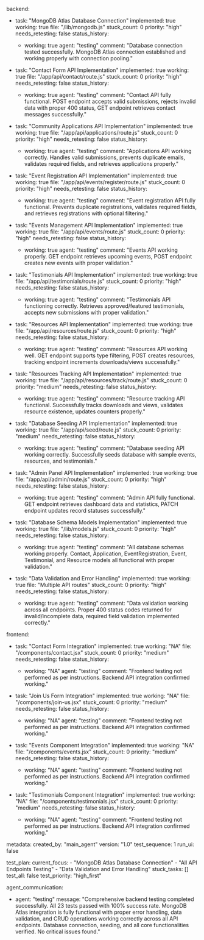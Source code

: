 backend:
  - task: "MongoDB Atlas Database Connection"
    implemented: true
    working: true
    file: "/lib/mongodb.js"
    stuck_count: 0
    priority: "high"
    needs_retesting: false
    status_history:
      - working: true
        agent: "testing"
        comment: "Database connection tested successfully. MongoDB Atlas connection established and working properly with connection pooling."

  - task: "Contact Form API Implementation"
    implemented: true
    working: true
    file: "/app/api/contact/route.js"
    stuck_count: 0
    priority: "high"
    needs_retesting: false
    status_history:
      - working: true
        agent: "testing"
        comment: "Contact API fully functional. POST endpoint accepts valid submissions, rejects invalid data with proper 400 status, GET endpoint retrieves contact messages successfully."

  - task: "Community Applications API Implementation"
    implemented: true
    working: true
    file: "/app/api/applications/route.js"
    stuck_count: 0
    priority: "high"
    needs_retesting: false
    status_history:
      - working: true
        agent: "testing"
        comment: "Applications API working correctly. Handles valid submissions, prevents duplicate emails, validates required fields, and retrieves applications properly."

  - task: "Event Registration API Implementation"
    implemented: true
    working: true
    file: "/app/api/events/register/route.js"
    stuck_count: 0
    priority: "high"
    needs_retesting: false
    status_history:
      - working: true
        agent: "testing"
        comment: "Event registration API fully functional. Prevents duplicate registrations, validates required fields, and retrieves registrations with optional filtering."

  - task: "Events Management API Implementation"
    implemented: true
    working: true
    file: "/app/api/events/route.js"
    stuck_count: 0
    priority: "high"
    needs_retesting: false
    status_history:
      - working: true
        agent: "testing"
        comment: "Events API working properly. GET endpoint retrieves upcoming events, POST endpoint creates new events with proper validation."

  - task: "Testimonials API Implementation"
    implemented: true
    working: true
    file: "/app/api/testimonials/route.js"
    stuck_count: 0
    priority: "high"
    needs_retesting: false
    status_history:
      - working: true
        agent: "testing"
        comment: "Testimonials API functioning correctly. Retrieves approved/featured testimonials, accepts new submissions with proper validation."

  - task: "Resources API Implementation"
    implemented: true
    working: true
    file: "/app/api/resources/route.js"
    stuck_count: 0
    priority: "high"
    needs_retesting: false
    status_history:
      - working: true
        agent: "testing"
        comment: "Resources API working well. GET endpoint supports type filtering, POST creates resources, tracking endpoint increments downloads/views successfully."

  - task: "Resources Tracking API Implementation"
    implemented: true
    working: true
    file: "/app/api/resources/track/route.js"
    stuck_count: 0
    priority: "medium"
    needs_retesting: false
    status_history:
      - working: true
        agent: "testing"
        comment: "Resource tracking API functional. Successfully tracks downloads and views, validates resource existence, updates counters properly."

  - task: "Database Seeding API Implementation"
    implemented: true
    working: true
    file: "/app/api/seed/route.js"
    stuck_count: 0
    priority: "medium"
    needs_retesting: false
    status_history:
      - working: true
        agent: "testing"
        comment: "Database seeding API working correctly. Successfully seeds database with sample events, resources, and testimonials."

  - task: "Admin Panel API Implementation"
    implemented: true
    working: true
    file: "/app/api/admin/route.js"
    stuck_count: 0
    priority: "high"
    needs_retesting: false
    status_history:
      - working: true
        agent: "testing"
        comment: "Admin API fully functional. GET endpoint retrieves dashboard data and statistics, PATCH endpoint updates record statuses successfully."

  - task: "Database Schema Models Implementation"
    implemented: true
    working: true
    file: "/lib/models.js"
    stuck_count: 0
    priority: "high"
    needs_retesting: false
    status_history:
      - working: true
        agent: "testing"
        comment: "All database schemas working properly. Contact, Application, EventRegistration, Event, Testimonial, and Resource models all functional with proper validation."

  - task: "Data Validation and Error Handling"
    implemented: true
    working: true
    file: "Multiple API routes"
    stuck_count: 0
    priority: "high"
    needs_retesting: false
    status_history:
      - working: true
        agent: "testing"
        comment: "Data validation working across all endpoints. Proper 400 status codes returned for invalid/incomplete data, required field validation implemented correctly."

frontend:
  - task: "Contact Form Integration"
    implemented: true
    working: "NA"
    file: "/components/contact.jsx"
    stuck_count: 0
    priority: "medium"
    needs_retesting: false
    status_history:
      - working: "NA"
        agent: "testing"
        comment: "Frontend testing not performed as per instructions. Backend API integration confirmed working."

  - task: "Join Us Form Integration"
    implemented: true
    working: "NA"
    file: "/components/join-us.jsx"
    stuck_count: 0
    priority: "medium"
    needs_retesting: false
    status_history:
      - working: "NA"
        agent: "testing"
        comment: "Frontend testing not performed as per instructions. Backend API integration confirmed working."

  - task: "Events Component Integration"
    implemented: true
    working: "NA"
    file: "/components/events.jsx"
    stuck_count: 0
    priority: "medium"
    needs_retesting: false
    status_history:
      - working: "NA"
        agent: "testing"
        comment: "Frontend testing not performed as per instructions. Backend API integration confirmed working."

  - task: "Testimonials Component Integration"
    implemented: true
    working: "NA"
    file: "/components/testimonials.jsx"
    stuck_count: 0
    priority: "medium"
    needs_retesting: false
    status_history:
      - working: "NA"
        agent: "testing"
        comment: "Frontend testing not performed as per instructions. Backend API integration confirmed working."

metadata:
  created_by: "main_agent"
  version: "1.0"
  test_sequence: 1
  run_ui: false

test_plan:
  current_focus:
    - "MongoDB Atlas Database Connection"
    - "All API Endpoints Testing"
    - "Data Validation and Error Handling"
  stuck_tasks: []
  test_all: false
  test_priority: "high_first"

agent_communication:
  - agent: "testing"
    message: "Comprehensive backend testing completed successfully. All 23 tests passed with 100% success rate. MongoDB Atlas integration is fully functional with proper error handling, data validation, and CRUD operations working correctly across all API endpoints. Database connection, seeding, and all core functionalities verified. No critical issues found."